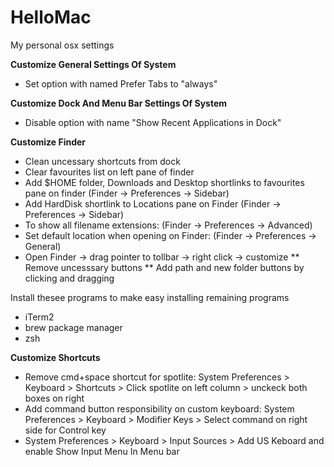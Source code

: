 # HelloMac
My personal osx settings

**Customize General Settings Of System**
  * Set option with named Prefer Tabs to "always" 

**Customize Dock And Menu Bar Settings Of System**
  * Disable option with name "Show Recent Applications in Dock"


**Customize Finder**
  * Clean uncessary shortcuts from dock
  * Clear favourites list on left pane of finder
  * Add $HOME folder, Downloads and Desktop shortlinks to favourites pane on finder (Finder -> Preferences -> Sidebar)
  * Add HardDisk shortlink to Locations pane on Finder (Finder -> Preferences -> Sidebar)
  * To show all filename extensions: (Finder -> Preferences -> Advanced)
  * Set default location when opening on Finder: (Finder -> Preferences -> General)
  * Open Finder -> drag pointer to tollbar -> right click -> customize
 ** Remove uncesssary buttons
 ** Add path and new folder buttons by clicking and dragging

Install thesee programs to make easy installing remaining programs
  * iTerm2
  * brew package manager
  * zsh

**Customize Shortcuts**
 * Remove cmd+space shortcut for spotlite: System Preferences > Keyboard > Shortcuts > Click spotlite on left column > unckeck both boxes on right
 * Add command button responsibility on custom keyboard: System Preferences > Keyboard > Modifier Keys > Select command on right side for Control key
 * System Preferences > Keyboard > Input Sources > Add US Keboard and enable Show Input Menu In Menu bar
